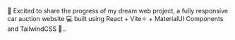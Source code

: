 🚀 Excited to share the progress of my dream web project, a fully responsive car auction website 💻 built using React + Vite⚛️ + MaterialUI Components and TailwindCSS 🌟..
